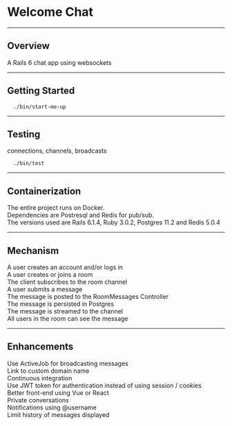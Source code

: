 # Welcome Chat

____

## Overview

A Rails 6 chat app using websockets

____

## Getting Started

```shell
  ./bin/start-me-up
```

____

## Testing

connections, channels, broadcasts

```shell
  ./bin/test
```

____

## Containerization

The entire project runs on Docker.  
Dependencies are Postresql and Redis for pub/sub.  
The versions used are Rails 6.1.4, Ruby 3.0.2, Postgres 11.2 and Redis 5.0.4  
____

## Mechanism

A user creates an account and/or logs in  
A user creates or joins a room  
The client subscribes to the room channel  
A user submits a message  
The message is posted to the RoomMessages Controller  
The message is persisted in Postgres  
The message is streamed to the channel  
All users in the room can see the message  

____

## Enhancements

Use ActiveJob for broadcasting messages  
Link to custom domain name  
Continuous integration  
Use JWT token for authentication instead of using session / cookies  
Better front-end using Vue or React  
Private conversations  
Notifications using @username  
Limit history of messages displayed  
